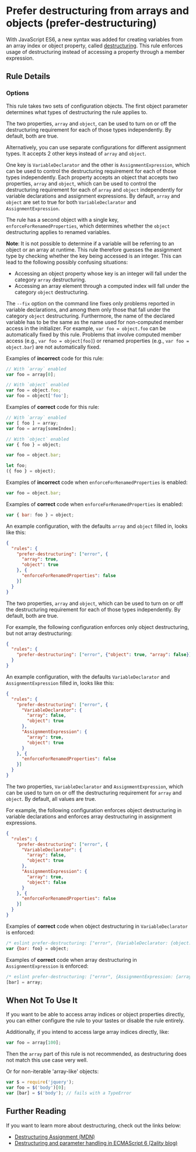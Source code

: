 # Prefer destructuring from arrays and objects (prefer-destructuring)

With JavaScript ES6, a new syntax was added for creating variables from an array index or object property, called [destructuring](#further-reading).  This rule enforces usage of destructuring instead of accessing a property through a member expression.

## Rule Details

### Options

This rule takes two sets of configuration objects. The first object parameter determines what types of destructuring the rule applies to.

The two properties, `array` and `object`, can be used to turn on or off the destructuring requirement for each of those types independently. By default, both are true.

Alternatively, you can use separate configurations for different assignment types. It accepts 2 other keys instead of `array` and `object`.

One key is `VariableDeclarator` and the other is `AssignmentExpression`, which can be used to control the destructuring requirement for each of those types independently. Each property accepts an object that accepts two properties, `array` and `object`, which can be used to control the destructuring requirement for each of `array` and `object` independently for variable declarations and assignment expressions.  By default, `array` and `object` are set to true for both `VariableDeclarator` and `AssignmentExpression`.

The rule has a second object with a single key, `enforceForRenamedProperties`, which determines whether the `object` destructuring applies to renamed variables.

**Note**: It is not possible to determine if a variable will be referring to an object or an array at runtime. This rule therefore guesses the assignment type by checking whether the key being accessed is an integer. This can lead to the following possibly confusing situations:

- Accessing an object property whose key is an integer will fall under the category `array` destructuring.
- Accessing an array element through a computed index will fall under the category `object` destructuring.

The `--fix` option on the command line fixes only problems reported in variable declarations, and among them only those that fall under the category `object` destructuring. Furthermore, the name of the declared variable has to be the same as the name used for non-computed member access in the initializer. For example, `var foo = object.foo` can be automatically fixed by this rule. Problems that involve computed member access (e.g., `var foo = object[foo]`) or renamed properties (e.g., `var foo = object.bar`) are not automatically fixed.

Examples of **incorrect** code for this rule:

```javascript
// With `array` enabled
var foo = array[0];

// With `object` enabled
var foo = object.foo;
var foo = object['foo'];
```

Examples of **correct** code for this rule:

```javascript
// With `array` enabled
var [ foo ] = array;
var foo = array[someIndex];

// With `object` enabled
var { foo } = object;

var foo = object.bar;

let foo;
({ foo } = object);
```

Examples of **incorrect** code when `enforceForRenamedProperties` is enabled:

```javascript
var foo = object.bar;
```

Examples of **correct** code when `enforceForRenamedProperties` is enabled:

```javascript
var { bar: foo } = object;
```

An example configuration, with the defaults `array` and `object` filled in, looks like this:

```json
{
  "rules": {
    "prefer-destructuring": ["error", {
      "array": true,
      "object": true
    }, {
      "enforceForRenamedProperties": false
    }]
  }
}
```

The two properties, `array` and `object`, which can be used to turn on or off the destructuring requirement for each of those types independently. By default, both are true.

For example, the following configuration enforces only object destructuring, but not array destructuring:

```json
{
  "rules": {
    "prefer-destructuring": ["error", {"object": true, "array": false}]
  }
}
```

An example configuration, with the defaults `VariableDeclarator` and `AssignmentExpression` filled in, looks like this:

```json
{
  "rules": {
    "prefer-destructuring": ["error", {
      "VariableDeclarator": {
        "array": false,
        "object": true
      },
      "AssignmentExpression": {
        "array": true,
        "object": true
      }
    }, {
      "enforceForRenamedProperties": false
    }]
  }
}
```

The two properties, `VariableDeclarator` and `AssignmentExpression`, which can be used to turn on or off the destructuring requirement for `array` and `object`. By default, all values are true.

For example, the following configuration enforces object destructuring in variable declarations and enforces array destructuring in assignment expressions.

```json
{
  "rules": {
    "prefer-destructuring": ["error", {
      "VariableDeclarator": {
        "array": false,
        "object": true
      },
      "AssignmentExpression": {
        "array": true,
        "object": false
      }
    }, {
      "enforceForRenamedProperties": false
    }]
  }
}

```

Examples of **correct** code when object destructuring in `VariableDeclarator` is enforced:

```javascript
/* eslint prefer-destructuring: ["error", {VariableDeclarator: {object: true}}] */
var {bar: foo} = object;
```

Examples of **correct** code when array destructuring in `AssignmentExpression` is enforced:

```javascript
/* eslint prefer-destructuring: ["error", {AssignmentExpression: {array: true}}] */
[bar] = array;
```

## When Not To Use It

If you want to be able to access array indices or object properties directly, you can either configure the rule to your tastes or disable the rule entirely.

Additionally, if you intend to access large array indices directly, like:

```javascript
var foo = array[100];
```

Then the `array` part of this rule is not recommended, as destructuring does not match this use case very well.

Or for non-iterable 'array-like' objects:

```javascript
var $ = require('jquery');
var foo = $('body')[0];
var [bar] = $('body'); // fails with a TypeError
```


## Further Reading

If you want to learn more about destructuring, check out the links below:

- [Destructuring Assignment (MDN)](https://developer.mozilla.org/en-US/docs/Web/JavaScript/Reference/Operators/Destructuring_assignment)
- [Destructuring and parameter handling in ECMAScript 6 (2ality blog)](http://2ality.com/2015/01/es6-destructuring.html)
